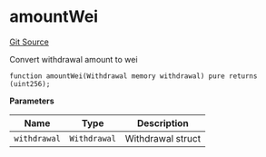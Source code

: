 # amountWei
[Git Source](https://github.com/lidofinance/community-staking-module/blob/3a4f57c9cf742468b087015f451ef8dce648f719/src/CSVerifier.sol)

Convert withdrawal amount to wei


```solidity
function amountWei(Withdrawal memory withdrawal) pure returns (uint256);
```
**Parameters**

|Name|Type|Description|
|----|----|-----------|
|`withdrawal`|`Withdrawal`|Withdrawal struct|


